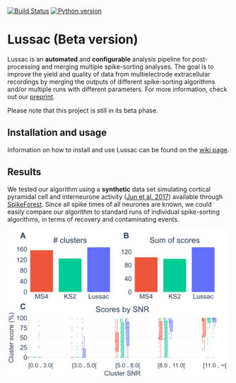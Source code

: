 
[![Build Status](https://github.com/BarbourLab/lussac/actions/workflows/testing-dataset.yml/badge.svg)](https://github.com/BarbourLab/lussac/actions/workflows/testing-dataset.yml/badge.svg) [![Python version](https://img.shields.io/badge/python-3.7%20%7C%203.8%20%7C%203.9%20%7C%203.10-blue.svg)](https://img.shields.io/badge/python-3.10-blue.svg)

# Lussac (Beta version)

Lussac is an **automated** and **configurable** analysis pipeline for post-processing and merging multiple spike-sorting analyses. The goal is to improve the yield and quality of data from multielectrode extracellular recordings by merging the outputs of different spike-sorting algorithms and/or multiple runs with different parameters.
For more information, check out our [preprint](https://www.biorxiv.org/content/10.1101/2022.02.08.479192v1).

Please note that this project is still in its beta phase.


## Installation and usage

Information on how to install and use Lussac can be found on the [wiki page](https://github.com/BarbourLab/lussac/wiki).


## Results

We tested our algorithm using a **synthetic** data set simulating cortical pyramidal cell and interneurone activity ([Jun et al. 2017](https://www.biorxiv.org/content/10.1101/101030v2)) available through [SpikeForest](https://spikeforest.flatironinstitute.org/). Since all spike times of all neurones are known, we could easily compare our algorithm to standard runs of individual spike-sorting algorithms, in terms of recovery and contaminating events.

![Lussac synthetic results](https://github.com/BarbourLab/lussac/blob/main/img/results_synthetic.png?raw=true)

